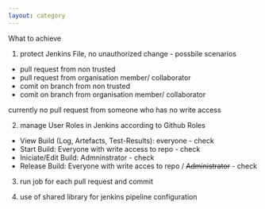 ```yaml
---
layout: category
---
```


What to achieve

1. protect Jenkins File, no unauthorized change - possbile scenarios
* pull request  from non trusted
* pull request from organisation member/ collaborator
* comit on branch from non trusted
* comit on branch from organisation member/ collaborator

currently no pull request from someone who has no write access

2. manage User Roles in Jenkins according to Github Roles
* View Build (Log, Artefacts, Test-Results): everyone - check
* Start Build: Everyone with write access to repo - check
* Iniciate/Edit Build: Admninstrator - check
* Release Build: Everyone with write acces to repo / <s>Administrator</s> -  check

3. run job for each pull request and commit 

4. use of shared library for jenkins pipeline configuration
